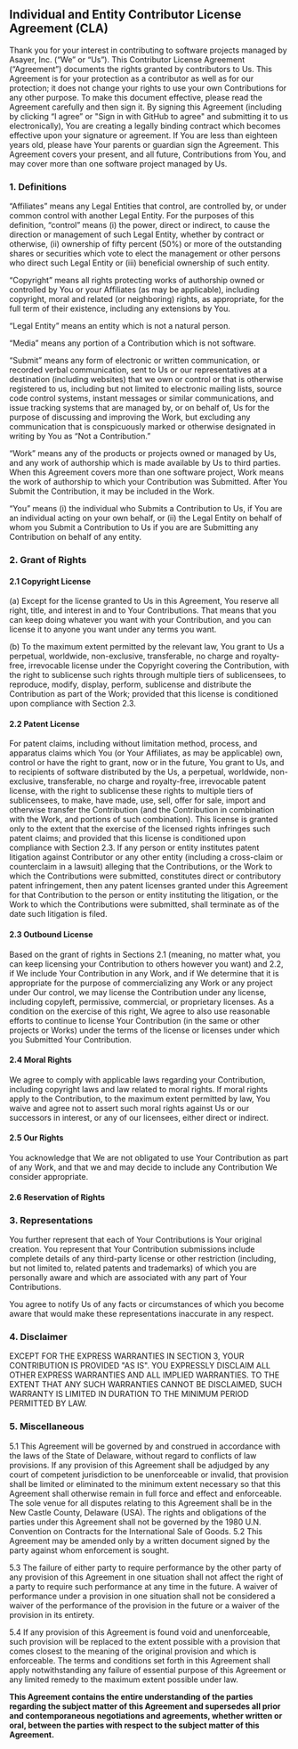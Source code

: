 ## Individual and Entity Contributor License Agreement (CLA)

Thank you for your interest in contributing to software projects managed by Asayer, Inc. (“We” or “Us”). This Contributor License Agreement (“Agreement”) documents the rights granted by contributors to Us. This Agreement is for your protection as a contributor as well as for our protection; it does not change your rights to use your own Contributions for any other purpose. To make this document effective, please read the Agreement carefully and then sign it. By signing this Agreement (including by clicking “I agree” or "Sign in with GitHub to agree" and submitting it to us electronically), You are creating a legally binding contract which becomes effective upon your signature or agreement. If You are less than eighteen years old, please have Your parents or guardian sign the Agreement. This Agreement covers your present, and all future, Contributions from You, and may cover more than one software project managed by Us.

### 1. Definitions

“Affiliates” means any Legal Entities that control, are controlled by, or under common control with another Legal Entity. For the purposes of this definition, “control” means (i) the power, direct or indirect, to cause the direction or management of such Legal Entity, whether by contract or otherwise, (ii) ownership of fifty percent (50%) or more of the outstanding shares or securities which vote to elect the management or other persons who direct such Legal Entity or (iii) beneficial ownership of such entity. 


“Copyright” means all rights protecting works of authorship owned or controlled by You or your Affiliates (as may be applicable), including copyright, moral and related (or neighboring) rights, as appropriate, for the full term of their existence, including any extensions by You.

“Legal Entity” means an entity which is not a natural person. 

“Media” means any portion of a Contribution which is not software. 

“Submit” means any form of electronic or written communication, or recorded verbal communication, sent to Us or our representatives at a destination (including websites) that we own or control or that is otherwise registered to us, including but not limited to electronic mailing lists, source code control systems, instant messages or similar communications, and issue tracking systems that are managed by, or on behalf of, Us for the purpose of discussing and improving the Work, but excluding any communication that is conspicuously marked or otherwise designated in writing by You as “Not a Contribution.”

“Work” means any of the products or projects owned or managed by Us, and any work of authorship which is made available by Us to third parties. When this Agreement covers more than one software project, Work means the work of authorship to which your Contribution was Submitted. After You Submit the Contribution, it may be included in the Work.

“You” means (i) the individual who Submits a Contribution to Us, if You are an individual acting on your own behalf, or (ii) the Legal Entity on behalf of whom you Submit a Contribution to Us if you are are Submitting any Contribution on behalf of any entity.

### 2. Grant of Rights

#### 2.1 Copyright License

(a) Except for the license granted to Us in this Agreement, You reserve all right, title, and interest in and to Your Contributions. That means that you can keep doing whatever you want with your Contribution, and you can license it to anyone you want under any terms you want.

(b) To the maximum extent permitted by the relevant law, You grant to Us a perpetual, worldwide, non-exclusive, transferable, no charge and royalty-free, irrevocable license under the Copyright covering the Contribution, with the right to sublicense such rights through multiple tiers of sublicensees, to reproduce, modify, display, perform, sublicense and distribute the Contribution as part of the Work; provided that this license is conditioned upon compliance with Section 2.3.

#### 2.2 Patent License

For patent claims, including without limitation method, process, and apparatus claims which You (or Your Affiliates, as may be applicable) own, control or have the right to grant, now or in the future, You grant to Us, and to recipients of software distributed by the Us, a perpetual, worldwide, non-exclusive, transferable, no charge and royalty-free, irrevocable patent license, with the right to sublicense these rights to multiple tiers of sublicensees, to make, have made, use, sell, offer for sale, import and otherwise transfer the Contribution (and the Contribution in combination with the Work, and portions of such combination). This license is granted only to the extent that the exercise of the licensed rights infringes such patent claims; and provided that this license is conditioned upon compliance with Section 2.3. If any person or entity institutes patent litigation against Contributor or any other entity (including a cross-claim or counterclaim in a lawsuit) alleging that the Contributions, or the Work to which the Contributions were submitted, constitutes direct or contributory patent infringement, then any patent licenses granted under this Agreement for that Contribution to the person or entity instituting the litigation, or the Work to which the Contributions were submitted, shall terminate as of the date such litigation is filed.

#### 2.3 Outbound License

Based on the grant of rights in Sections 2.1 (meaning, no matter what, you can keep licensing your Contribution to others however you want) and 2.2, if We include Your Contribution in any Work, and if We determine that it is appropriate for the purpose of commercializing any Work or any project under Our control, we may license the Contribution under any license, including copyleft, permissive, commercial, or proprietary licenses. As a condition on the exercise of this right, We agree to also use reasonable efforts to continue to license Your Contribution (in the same or other projects or Works) under the terms of the license or licenses under which you Submitted Your Contribution.

#### 2.4 Moral Rights

We agree to comply with applicable laws regarding your Contribution, including copyright laws and law related to moral rights. If moral rights apply to the Contribution, to the maximum extent permitted by law, You waive and agree not to assert such moral rights against Us or our successors in interest, or any of our licensees, either direct or indirect.

#### 2.5 Our Rights

You acknowledge that We are not obligated to use Your Contribution as part of any Work, and that we and may decide to include any Contribution We consider appropriate.

#### 2.6 Reservation of Rights


### 3. Representations


You further represent that each of Your Contributions is Your original creation. You represent that Your Contribution submissions include complete details of any third-party license or other restriction (including, but not limited to, related patents and trademarks) of which you are personally aware and which are associated with any part of Your Contributions.

You agree to notify Us of any facts or circumstances of which you become aware that would make these representations inaccurate in any respect.

### 4. Disclaimer

EXCEPT FOR THE EXPRESS WARRANTIES IN SECTION 3, YOUR CONTRIBUTION IS PROVIDED "AS IS". YOU EXPRESSLY DISCLAIM ALL OTHER EXPRESS WARRANTIES AND ALL IMPLIED WARRANTIES. TO THE EXTENT THAT ANY SUCH WARRANTIES CANNOT BE DISCLAIMED, SUCH WARRANTY IS LIMITED IN DURATION TO THE MINIMUM PERIOD PERMITTED BY LAW.

### 5. Miscellaneous

5.1 This Agreement will be governed by and construed in accordance with the laws of the State of Delaware, without regard to conflicts of law provisions. If any provision of this Agreement shall be adjudged by any court of competent jurisdiction to be unenforceable or invalid, that provision shall be limited or eliminated to the minimum extent necessary so that this Agreement shall otherwise remain in full force and effect and enforceable. The sole venue for all disputes relating to this Agreement shall be in the New Castle County, Delaware (USA). The rights and obligations of the parties under this Agreement shall not be governed by the 1980 U.N. Convention on Contracts for the International Sale of Goods.
5.2 This Agreement may be amended only by a written document signed by the party against whom enforcement is sought.

5.3 The failure of either party to require performance by the other party of any provision of this Agreement in one situation shall not affect the right of a party to require such performance at any time in the future. A waiver of performance under a provision in one situation shall not be considered a waiver of the performance of the provision in the future or a waiver of the provision in its entirety.

5.4 If any provision of this Agreement is found void and unenforceable, such provision will be replaced to the extent possible with a provision that comes closest to the meaning of the original provision and which is enforceable. The terms and conditions set forth in this Agreement shall apply notwithstanding any failure of essential purpose of this Agreement or any limited remedy to the maximum extent possible under law.

**This Agreement contains the entire understanding of the parties regarding the subject matter of this Agreement and supersedes all prior and contemporaneous negotiations and agreements, whether written or oral, between the parties with respect to the subject matter of this Agreement.**

